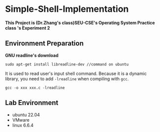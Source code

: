 # Simple-Shell-Implementation
**This Project is (Dr.Zhang's class)SEU-CSE's  Operating System Practice class 's Experiment 2**

## Environment Preparation
**GNU readline's download**
```
sudo apt-get install libreadline-dev //command on ubuntu 
```
It is used to read user's input shell command.
Because it is a dynamic library, you need to add ```-lreadline``` when compiling with ```gcc```.
```
gcc -o xxx xxx.c -lreadline
```
## Lab Environment
* ubuntu 22.04
* VMware 
* linux 6.6.4

